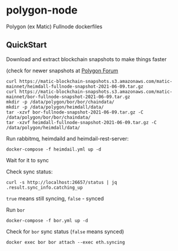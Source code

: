 # polygon-node
Polygon (ex Matic) Fullnode dockerfiles

## QuickStart

Download and extract blockchain snapshots to make things faster 

(check for newer snapshots at [Polygon Forum](https://forum.matic.network/c/matic-mainnet/30)

```
curl https://matic-blockchain-snapshots.s3.amazonaws.com/matic-mainnet/heimdall-fullnode-snapshot-2021-06-09.tar.gz
curl https://matic-blockchain-snapshots.s3.amazonaws.com/matic-mainnet/bor-fullnode-snapshot-2021-06-09.tar.gz
mkdir -p /data/polygon/bor/bor/chaindata/
mkdir -p /data/polygon/heimdall/data/
tar -xzvf bor-fullnode-snapshot-2021-06-09.tar.gz -C /data/polygon/bor/bor/chaindata/
tar -xzvf heimdall-fullnode-snapshot-2021-06-09.tar.gz -C /data/polygon/heimdall/data/
```

Run rabbitmq, heimdaild and heimdail-rest-server:
```
docker-compose -f heimdail.yml up -d
```

Wait for it to sync

Check sync status:
```
curl -s http://localhost:26657/status | jq .result.sync_info.catching_up
```

`true` means still syncing, `false` - synced

Run `bor`
```
docker-compose -f bor.yml up -d
```

Check for `bor` sync status (`false` means synced)
```
docker exec bor bor attach --exec eth.syncing
```

